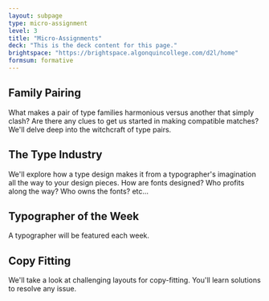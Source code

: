 ```yaml
---
layout: subpage
type: micro-assignment
level: 3
title: "Micro-Assignments"
deck: "This is the deck content for this page."
brightspace: "https://brightspace.algonquincollege.com/d2l/home"
formsum: formative
---
```

## Family Pairing

What makes a pair of type families harmonious versus another that simply clash? Are there any clues to get us started in making compatible matches? We'll delve deep into the witchcraft of type pairs.

## The Type Industry

We'll explore how a type design makes it from a typographer's imagination all the way to your design pieces. How are fonts designed? Who profits along the way? Who owns the fonts? etc...

## Typographer of the Week

A typographer will be featured each week.

## Copy Fitting

We'll take a look at challenging layouts for copy-fitting. You'll learn solutions to resolve any issue.